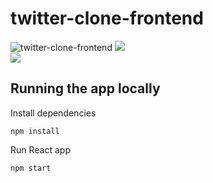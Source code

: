 # twitter-clone-frontend
![twitter-clone-frontend](https://github.com/Twitter-Clone/twitter-clone-frontend/workflows/twitter-clone-frontend/badge.svg)
![](https://img.shields.io/github/issues/Twitter-Clone/twitter-clone-frontend)	
![](https://img.shields.io/github/issues-closed-raw/Twitter-Clone/Twitter-clone-frontend)

## Running the app locally
Install dependencies
```
npm install
```

Run React app
```
npm start
```
